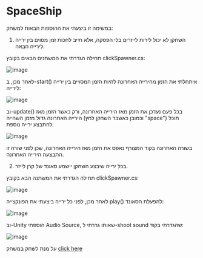# SpaceShip
במשימה זו ביצעתי את ההוספות הבאות למשחק:

1.  השחקן לא יכול לירות לייזרים בלי הפסקה, אלא חייב לחכות זמן מסוים בין ירייה 
לירייה הבאה.

תחילה הגדרתי את המשתנים הבאים בקובץ clickSpawner.cs:

![image](https://github.com/AdiNahmias/SpaceShip/assets/118722490/6fc44e48-db32-421c-aa37-6c2c175004f4)

לאחר מכן, ב-start() איתחלתי את הזמן מהירייה האחרונה להיות הזמן המסויים בין ירייה לירייה:

![image](https://github.com/AdiNahmias/SpaceShip/assets/118722490/e9b9ebcf-7370-42a9-b2a2-b2fa08b015e8)

וב-update() בכל פעם נעדכן את הזמן מאז הירייה האחרונה, ורק כאשר הזמן מאז הירייה האחרונה גדול מזמן השהייה (וכמובן כאשבר השחקן לחץ "space") תוכל להתבצע ירייה נוספת:

![image](https://github.com/AdiNahmias/SpaceShip/assets/118722490/23366e89-df16-4db5-8ecf-b9693dff8588)

בשורה האחרונה בקוד המצורף נאפס את הזמן מאז הירייה האחרונה, שכן לפני שורה זו התבצעה הירייה האחרונה.

2. בכל ירייה שיבצע השחקן יישמע סאונד של קרן לייזר.

תחילה הגדרתי את המשתנה הבא בקובץ clickSpawner.cs:

![image](https://github.com/AdiNahmias/SpaceShip/assets/118722490/6c3ce006-c924-4d8c-8cc3-329a14664c18)

לאחר מכן, לפני כל ירייה ביצעתי את הפונקצייה play() להפעלת הסאונד:

![image](https://github.com/AdiNahmias/SpaceShip/assets/118722490/5862eac5-0ff5-4aee-82d2-f44d3797d9fc)

וב-Unity הוספתי Audio Source, שאותו גררתי ל-shoot sound שהגדרתי בקוד:

![image](https://github.com/AdiNahmias/SpaceShip/assets/118722490/e15bcad3-029b-43f6-9f27-59cbbb429498)



על מנת לשחק במשחק [click here](https://adinahmias.itch.io/flapp)
